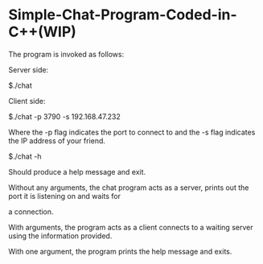 # Simple-Chat-Program-Coded-in-C++(WIP)
The program is invoked as follows:

Server side:

$./chat

Client side:

$./chat -p 3790 -s 192.168.47.232

Where the -p flag indicates the port to connect to and the -s flag indicates the IP address of your friend.

$./chat -h

Should produce a help message and exit.

Without any arguments, the chat program acts as a server, prints out the port it is listening on and waits for

a connection.

With arguments, the program acts as a client connects to a waiting server using the information provided.

With one argument, the program prints the help message and exits.
